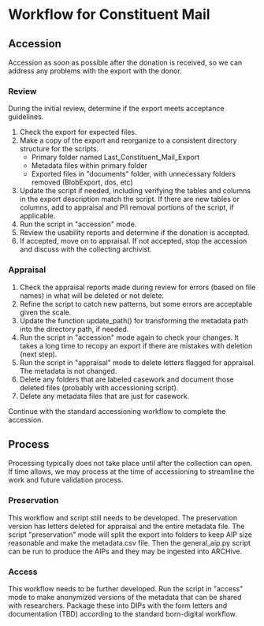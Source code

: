 # Workflow for Constituent Mail

## Accession
Accession as soon as possible after the donation is received,
so we can address any problems with the export with the donor.

### Review
During the initial review, determine if the export meets acceptance guidelines.
1. Check the export for expected files.
2. Make a copy of the export and reorganize to a consistent directory structure for the scripts.
   - Primary folder named Last_Constituent_Mail_Export
   - Metadata files within primary folder
   - Exported files in "documents" folder, with unnecessary folders removed (BlobExport, dos, etc)
3. Update the script if needed, including verifying the tables and columns in the export description match the script.
   If there are new tables or columns, add to appraisal and PII removal portions of the script, if applicable.
4. Run the script in "accession" mode.
5. Review the usability reports and determine if the donation is accepted.
6. If accepted, move on to appraisal. If not accepted, stop the accession and discuss with the collecting archivist.

### Appraisal
1. Check the appraisal reports made during review for errors (based on file names) in what will be deleted or not delete.
2. Refine the script to catch new patterns, but some errors are acceptable given the scale.
3. Update the function update_path() for transforming the metadata path into the directory path, if needed.
4. Run the script in "accession" mode again to check your changes. It takes a long time to recopy an export if there are mistakes with deletion (next step).
5. Run the script in "appraisal" mode to delete letters flagged for appraisal. The metadata is not changed.
6. Delete any folders that are labeled casework and document those deleted files (probably with accessioning script).
7. Delete any metadata files that are just for casework.

Continue with the standard accessioning workflow to complete the accession.

## Process
Processing typically does not take place until after the collection can open.
If time allows, we may process at the time of accessioning to streamline the work and future validation process.

### Preservation
This workflow and script still needs to be developed.
The preservation version has letters deleted for appraisal and the entire metadata file.
The script "preservation" mode will split the export into folders to keep AIP size reasonable
and make the metadata.csv file.
Then the general_aip.py script can be run to produce the AIPs and they may be ingested into ARCHive.

### Access
This workflow needs to be further developed.
Run the script in "access" mode to make anonymized versions of the metadata that can be shared with researchers.
Package these into DIPs with the form letters and documentation (TBD) according to the standard born-digital workflow.